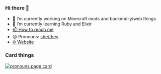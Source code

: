 ### Hi there 👋

- 🔭 I’m currently working on Minecraft mods and backend-y/web things
- 🌱 I’m currently learning Ruby and Elixir
- [📫 How to reach me](https://notme.ml/u/ash)
- 😄 Pronouns: [she/they](https://pronoun.is/she?or=they)
- [🌐 Website](https://ashhhleyyy.dev)

### Card things

[![pronouns.page card](https://pronouns-page.s3.eu-west-1.amazonaws.com/card/en/ashhhleyyy-01FS831KXGPD1RTXCPP5KECK7S-dark.png)](https://pronouns.page/@ashhhleyyy)
